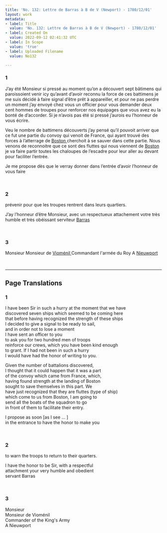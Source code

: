 ```yaml
---
title: 'No. 132: Lettre de Barras à B de V (Newport) - 1780/12/01'
layout: work
metadata:
- label: Title
  value: 'No. 132: Lettre de Barras à B de V (Newport) - 1780/12/01'
- label: Created On
  value: 2022-09-12 02:41:32 UTC
- label: In Scope
  value: 'true'
- label: Uploaded Filename
  value: No132

---
```

<div class="pages">
<div id="page-32541647">
<h3><a name="page-32541647">1</a></h3>
<div class="page-content">
<p>J’ay été Monsieur si pressé au moment qu’on a <span class="line-break"> </span>découvert sept bâtimens qui paroissoient venir icy <span class="line-break"> </span>qu’avant d’avoir reconnu la force de ces battimens <span class="line-break"> </span>je me suis décidé à faire signal d’être prêt à <span class="line-break"> </span>appareiller, et pour ne pas perdre un moment <span class="line-break"> </span>j’ay envoyé chez vous un officier pour vous <span class="line-break"> </span>demander deux cent hommes de troupes pour <span class="line-break"> </span>renforcer nos équipages que vous avez eu la <span class="line-break"> </span>bonté de d’accorder. Si je n’avois pas été si pressé <span class="line-break"> </span>j’aurois eu l’honneur de vous écrire.</p>
<p>Veu le nombre de battimens découverts j’ay <span class="line-break"> </span>pensé qu’il pouvoit arriver que ce fut une <span class="line-break"> </span>partie du convoy qui venoit de France, qui <span class="line-break"> </span>ayant trouvé des forces à l’atterrage de <a href="../subjects/32162836" title=" Boston "> Boston </a> <span class="line-break"> </span>cherchoit à se sauver dans cette partie. Nous <span class="line-break"> </span>venons de reconnoitre que ce sont des fluttes qui <span class="line-break"> </span>nous viennent de <a href="../subjects/32162836" title=" Boston "> Boston </a> je va faire partir <span class="line-break"> </span>toutes les chaloupes de l’escadre pour leur aller <span class="line-break"> </span>au devant pour faciliter l’entrée.</p>
<p>Je me propose dès que le verray donner <span class="line-break"> </span>dans l’entrée d’avoir l’honneur de vous faire</p>
</div>
</div>
<br />
<div id="page-32541648">
<h3><a name="page-32541648">2</a></h3>
<div class="page-content">
<p>prévenir pour que les troupes rentrent dans leurs <span class="line-break"> </span>quartiers.</p>
<p>J’ay l’honneur d’être Monsieur, avec un respectueux <span class="line-break"> </span>attachement votre très humble et très obéissant <span class="line-break"> </span>serviteur <a href="../subjects/32162993" title=" Barras "> Barras </a> </p>
</div>
</div>
<br />
<div id="page-32541649">
<h3><a name="page-32541649">3</a></h3>
<div class="page-content">
<p>Monsieur <span class="line-break"> </span>Monsieur de <a href="../subjects/32162874" title=" Vioménil "> Vioménil </a> <span class="line-break"> </span>Commandant l'armée du Roy <span class="line-break"> </span>A <a href="../subjects/32162994" title=" Nieuwport "> Nieuwport </a></p>
</div>
</div>
<br />
</div>
<hr />
<h2 class="divider">Page Translations</h2>
<div class="pages">
<div id="translation-32541647">
<h3>1</h3>
<div class="page-content">
<p>I have been Sir in such a hurry at the moment that we have<br/>
discovered seven ships which seemed to be coming here<br/>
that before having recognized the strength of these ships<br/>
I decided to give a signal to be ready to sail, <br/>
and in order not to lose a moment <br/>
I have sent an officer to you <br/>
to ask you for two hundred men of troops <br/>
reinforce our crews, which you have been kind enough<br/>
to grant. If I had not been in such a hurry<br/>
I would have had the honor of writing to you.</p>
<p>Given the number of battalions discovered,<br/>
I thought that it could happen that it was a part <br/>
of the convoy which came from France, which, <br/>
having found strength at the landing of Boston<br/>
sought to save themselves in this part. We<br/>
have just recognized that they are fluttes (type of ship) <br/>
which come to us from Boston, I am going to <br/>
send all the boats of the squadron to go <br/>
in front of them to facilitate their entry.</p>
<p>I propose as soon <span class="unclear">[as I see ... ]</span><br/>
in the entrance to have the honor to make you</p>
</div>
</div>
<br />
<div id="translation-32541648">
<h3>2</h3>
<div class="page-content">
<p>to warn the troops to return to their quarters.</p>
<p>I have the honor to be Sir, with a respectful <br/>
attachment your very humble and obedient <br/>
servant Barras </p>
</div>
</div>
<br />
<div id="translation-32541649">
<h3>3</h3>
<div class="page-content">
<p>Monsieur<br/>
Monsieur de Vioménil<br/>
Commander of the King's Army<br/>
A Nieuwport</p>
</div>
</div>
<br />
</div>
